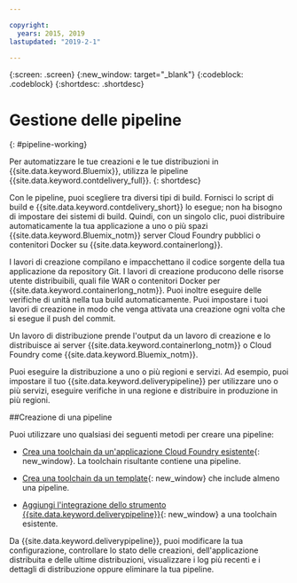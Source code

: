 ```yaml
---

copyright:
  years: 2015, 2019
lastupdated: "2019-2-1"

---
```



{:screen: .screen}
{:new_window: target="_blank"}
{:codeblock: .codeblock}
{:shortdesc: .shortdesc}

# Gestione delle pipeline 
{: #pipeline-working}

Per automatizzare le tue creazioni e le tue distribuzioni in {{site.data.keyword.Bluemix}}, utilizza le pipeline {{site.data.keyword.contdelivery_full}}.
{: shortdesc}

Con le pipeline, puoi scegliere tra diversi tipi di build. Fornisci lo script di build e {{site.data.keyword.contdelivery_short}} lo esegue; non ha bisogno di impostare dei sistemi di build. Quindi, con un singolo clic, puoi distribuire automaticamente la tua applicazione a uno o più spazi {{site.data.keyword.Bluemix_notm}} server Cloud Foundry pubblici o contenitori Docker su {{site.data.keyword.containerlong}}.

I lavori di creazione compilano e impacchettano il codice sorgente della tua applicazione da repository Git. I lavori di creazione producono delle risorse utente distribuibili, quali file WAR o contenitori Docker per {{site.data.keyword.containerlong_notm}}. Puoi inoltre eseguire delle verifiche di unità nella tua build automaticamente. Puoi impostare i tuoi lavori di creazione in modo che venga attivata una creazione ogni volta che si esegue il push del commit.

Un lavoro di distribuzione prende l'output da un lavoro di creazione e lo distribuisce ai server {{site.data.keyword.containerlong_notm}} o Cloud Foundry come {{site.data.keyword.Bluemix_notm}}.

Puoi eseguire la distribuzione a uno o più regioni e servizi. Ad esempio, puoi impostare il tuo {{site.data.keyword.deliverypipeline}} per utilizzare uno o più servizi, eseguire verifiche in una regione e distribuire in produzione in più regioni.

##Creazione di una pipeline

Puoi utilizzare uno qualsiasi dei seguenti metodi per creare una pipeline:

   * [Crea una toolchain da un'applicazione Cloud Foundry esistente](/docs/services/ContinuousDelivery?topic=ContinuousDelivery-toolchains_getting_started#creating_a_toolchain_from_an_app){: new_window}. La toolchain risultante contiene una pipeline.

   * [Crea una toolchain da un template](/docs/services/ContinuousDelivery?topic=ContinuousDelivery-toolchains_getting_started#creating_a_toolchain_from_a_template){: new_window} che include almeno una pipeline.

   * [Aggiungi l'integrazione dello strumento {{site.data.keyword.deliverypipeline}}](/docs/services/ContinuousDelivery?topic=ContinuousDelivery-integrations#deliverypipeline){: new_window} a una toolchain esistente.
   
Da {{site.data.keyword.deliverypipeline}}, puoi modificare la tua configurazione, controllare lo stato delle creazioni, dell'applicazione distribuita e delle ultime distribuzioni, visualizzare i log più recenti e i dettagli di distribuzione oppure eliminare la tua pipeline.
